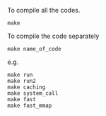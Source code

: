 To compile all the codes. 

```
make
```

To compile the code separately

```
make name_of_code
```

e.g.

```
make run
make run2
make caching
make system_call
make fast
make fast_mmap
```


